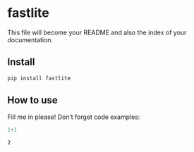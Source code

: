 # fastlite


<!-- WARNING: THIS FILE WAS AUTOGENERATED! DO NOT EDIT! -->

This file will become your README and also the index of your
documentation.

## Install

``` sh
pip install fastlite
```

## How to use

Fill me in please! Don’t forget code examples:

``` python
1+1
```

    2
